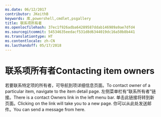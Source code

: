 ```yaml
---
ms.date: 06/12/2017
contributor: JKeithB
keywords: 库,powershell,cmdlet,psgallery
title: 联系项所有者
ms.openlocfilehash: 37ec1f926adba64289587ddab146989a9ae7dfd4
ms.sourcegitcommit: 54534635eedacf531d8d6344019dc16a50b8b441
ms.translationtype: HT
ms.contentlocale: zh-CN
ms.lasthandoff: 05/17/2018
---
```

# <a name="contacting-item-owners"></a><span data-ttu-id="905a8-103">联系项所有者</span><span class="sxs-lookup"><span data-stu-id="905a8-103">Contacting item owners</span></span>

<span data-ttu-id="905a8-104">若要联系特定项的所有者，可导航到项详细信息页面。</span><span class="sxs-lookup"><span data-stu-id="905a8-104">To contact owner of a particular item, navigate to the item detail page.</span></span>
<span data-ttu-id="905a8-105">左侧菜单栏有“联系所有者”链接。</span><span class="sxs-lookup"><span data-stu-id="905a8-105">There is a contact Owners link in the left menu bar.</span></span>
<span data-ttu-id="905a8-106">单击此链接将转到新页面。</span><span class="sxs-lookup"><span data-stu-id="905a8-106">Clicking on the link will take you to a new page.</span></span>
<span data-ttu-id="905a8-107">你可以从此处发送邮件。</span><span class="sxs-lookup"><span data-stu-id="905a8-107">You can send a message from here.</span></span>